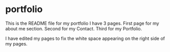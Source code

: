 # portfolio

This is the README file for my portfolio
I have 3 pages. First page for my about me section. Second for my Contact. Third for my Portfolio.

I have edited my pages to fix the white space appearing on the right side of my pages.